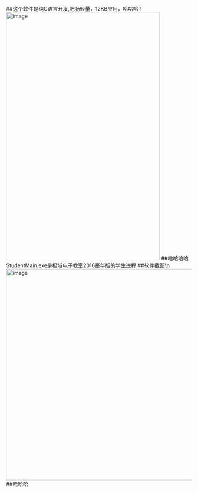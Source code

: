 ##这个软件是纯C语言开发,肥肠轻量，12KB应用，哈哈哈！
<img width="417" height="671" alt="image" src="https://github.com/user-attachments/assets/d57f0dba-54c3-43b3-b505-69dcaa6ddbe9" />
##哈哈哈哈
StudentMain.exe是极域电子教室2016豪华版的学生进程
##软件截图\n
<img width="1098" height="572" alt="image" src="https://github.com/user-attachments/assets/cc910645-2cf8-4d2d-8331-06c028316b54" />
##哈哈哈
